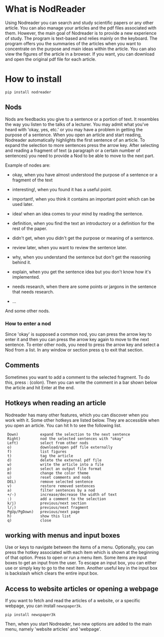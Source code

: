 # What is NodReader

Using Nodreader you can search and study scientific papers or any other article.
You can also manage your articles and the pdf files associated with them.
However, the main goal of Nodreader is to provide a new experience of study. The program is text-based and relies mainly on the keyboard. The program offers you the summaries of the articles when you want to concentrate on the purpose and main ideas within the article. You can also view the figures of the article in a browser. If you want, you can download and open the original pdf file for each article.

# How to install

```
pip install nodreader
```

## Nods
Nods are feedbacks you give to a sentence or a portion of text. It resembles the way you listen to the talks of a lecturer. You may admit what you've heard with 'okay, yes, etc.' or you may have a problem in getting the purpose of a sentence.
When you open an article and start reading, Nodreader automatically highlights the first sentence of an article. To expand the selection to more sentences press the <Down> arrow key. After selecting and reading a fragment of text (a paragraph or a certain number of sentences) you need to provide a Nod to be able to move to the next part. 

Example of nodes are:

 - okay, when you have almost understood the purpose of a sentence or a fragment of the text
 - interesting!, when you found it has a useful point.
 - important!, when you think it contains an important point which can be used later.
 - idea! when an idea comes to your mind by reading the sentence.
 - definition, when you find the text an introductory or a definition for the rest of the paper.

 - didn't get, when you didn't get the purpose or meaning of a sentence.
 - review later, when you want to review the sentence later.
 - why, when you understand the sentence but don't get the reasoning behind it.
 - explain, when you get the sentence idea but you don't know how it's implemented.
 - needs research, when there are some points or jargons in the sentence that needs research.

 - ...
 

And some other nods.

### How to enter a nod

Since 'okay' is supposed a common nod, you can press the <Right> arrow key to enter it and then you can press the <Down> arrow key again to move to the next sentence. To enter other nods, you need to press the <Left> arrow key and select a Nod from a list. In any window or section press q to exit that section. 

## Comments

Sometimes you want to add a comment to the selected fragment. To do this, press : (colon). Then you can write the comment in a bar shown below the article and hit Enter at the end.

## Hotkeys when reading an article

Nodreader has many other features, which you can discover when you work with it. Some other hotkeys are listed below. They are accessible when you open an article. You can hit h to see the following list. 

```
 Down)          expand the selection to the next sentence
 Right)         nod the selected sentences with "okay"
 Left)          select from other nods
 o)             download/open pdf file externally
 f)             list figures
 t)             tag the article
 d)             delete the external pdf file 
 w)             write the article into a file
 p)             select an output file format
 m)             change the color theme
 u)             reset comments and nods
 DEL)           remove selected sentence
 v)             restore removed sentences
 a)             filter sentences by a nod
 +/-)           increase/decrease the width of text
 :)             add a comment to the selection
 k/j)           previous/next section
 l/;)           previous/next fragment
 PgUp/PgDown)   previous/next page
 h)             show this list
 q)             close
```


## working with menus and input boxes

Use <Down> or <Up> keys to navigate between the items of a menu. Optionally, you can press the hotkey associated with each item which is shown at the beginning of that option. Press <Enter> to open or run a menu item. Some items are input boxes to get an input from the user. To escape an input box, you can either use <Esc> or simply <Down> key to go to the next item. Another useful key in the input box is backslash which clears the entire input box.


## Access to website articles or opening a webpage

If you want to fetch and read the articles of a website, or a specific webpage, you can install `newspaper3k`. 

```
pip install newspaper3k
```

Then, when you start Nodreader, two new options are added to the main menu, namely 'website articles' and 'webpage'.  
 
 

